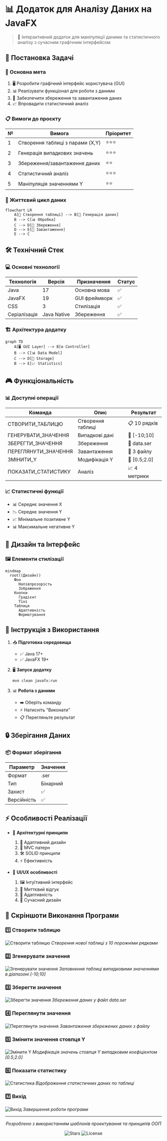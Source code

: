 
# 📊 Додаток для Аналізу Даних на JavaFX

> 🎯 Інтерактивний додаток для маніпуляції даними та статистичного аналізу з сучасним графічним інтерфейсом

## 📝 Постановка Задачі

### 🎯 Основна мета
1. 🖥️ Розробити графічний інтерфейс користувача (GUI)
2. 📊 Реалізувати функціонал для роботи з даними
3. 💾 Забезпечити збереження та завантаження даних
4. 📈 Впровадити статистичний аналіз

### 📋 Вимоги до проєкту
| № | Вимога | Пріоритет |
|---|---------|-----------|
| 1 | Створення таблиці з парами (X,Y) | ⭐⭐⭐ |
| 2 | Генерація випадкових значень | ⭐⭐⭐ |
| 3 | Збереження/завантаження даних | ⭐⭐ |
| 4 | Статистичний аналіз | ⭐⭐⭐ |
| 5 | Маніпуляція значеннями Y | ⭐⭐ |

### 🔄 Життєвий цикл даних
```mermaid
flowchart LR
    A[📝 Створення таблиці] --> B[🎲 Генерація даних]
    B --> C[📊 Обробка]
    C --> D[💾 Збереження]
    D --> E[📂 Завантаження]
    E --> C
```

## 🛠️ Технічний Стек

### 💻 Основні технології
| Технологія | Версія | Призначення | Статус |
|------------|---------|-------------|---------|
| Java | 17 | Основна мова | ✅ |
| JavaFX | 19 | GUI фреймворк | ✅ |
| CSS | 3 | Стилізація | ✅ |
| Серіалізація | Java Native | Збереження | ✅ |

### 🏗️ Архітектура додатку
```mermaid
graph TD
    A[🖥️ GUI Layer] --> B[⚙️ Controller]
    B --> C[📊 Data Model]
    C --> D[💾 Storage]
    B --> E[📈 Statistics]
```

## 🎮 Функціональність

### 📊 Доступні операції
| Команда | Опис | Результат |
|---------|------|-----------|
| СТВОРИТИ_ТАБЛИЦЮ | Створення таблиці | 📋 10 рядків |
| ГЕНЕРУВАТИ_ЗНАЧЕННЯ | Випадкові дані | 🎲 [-10;10] |
| ЗБЕРЕГТИ_ЗНАЧЕННЯ | Збереження | 💾 data.ser |
| ПЕРЕГЛЯНУТИ_ЗНАЧЕННЯ | Завантаження | 📂 З файлу |
| ЗМІНИТИ_Y | Модифікація Y | 🔄 [0.5;2.0] |
| ПОКАЗАТИ_СТАТИСТИКУ | Аналіз | 📈 4 метрики |

### 📈 Статистичні функції
- 📊 Середнє значення X
- 📉 Середнє значення Y
- 📈 Мінімальне позитивне Y
- 📊 Максимальне негативне Y

## 🎨 Дизайн та Інтерфейс

### 🖼️ Елементи стилізації
```mermaid
mindmap
  root((Дизайн))
    Фон
      Напівпрозорість
      Зображення
    Кнопки
      Градієнт
      Тіні
    Таблиця
      Адаптивність
      Форматування
```

## 🚀 Інструкція з Використання

1. 📥 **Підготовка середовища**
   - ✅ Java 17+
   - ✅ JavaFX 19+

2. 🖥️ **Запуск додатку**
   ```bash
   mvn clean javafx:run
   ```

3. 📊 **Робота з даними**
   - ➡️ Оберіть команду
   - ⚡ Натисніть "Виконати"
   - 📋 Перегляньте результат

## 🔒 Зберігання Даних

### 📦 Формат зберігання
| Параметр | Значення |
|----------|----------|
| Формат | .ser |
| Тип | Бінарний |
| Захист | ✅ |
| Версійність | ✅ |

## ⚡ Особливості Реалізації

- 🎯 **Архітектурні принципи**
  1. 📱 Адаптивний дизайн
  2. 🔄 MVC патерн
  3. 🛠️ SOLID принципи
  4. ⚡ Ефективність

- 🎨 **UI/UX особливості**
  1. 🖼️ Інтуїтивний інтерфейс
  2. 🎯 Миттєвий відгук
  3. 📱 Адаптивність
  4. 🎨 Сучасний дизайн

## 📸 Скріншоти Виконання Програми

### 1️⃣ Створити таблицю
![Створити таблицю](screenshots/create_table.png)
*Створення нової таблиці з 10 порожніми рядками*

### 2️⃣ Згенерувати значення
![Згенерувати значення](screenshots/generate_values.png)
*Заповнення таблиці випадковими значеннями в діапазоні [-10;10]*

### 3️⃣ Зберегти значення
![Зберегти значення](screenshots/save_values.png)
*Збереження даних у файл data.ser*

### 4️⃣ Переглянути значення
![Переглянути значення](screenshots/view_values.png)
*Завантаження збережених даних з файлу*

### 5️⃣ Змінити значення стовпця Y
![Змінити Y](screenshots/change_y.png)
*Модифікація значень стовпця Y випадковим коефіцієнтом [0.5;2.0]*

### 6️⃣ Показати статистику
![Статистика](screenshots/show_stats.png)
*Відображення статистичних даних по таблиці*

### 7️⃣ Вихід
![Вихід](screenshots/exit.png)
*Завершення роботи програми*

---

<div align="center">
  
  *Розроблено з використанням шаблонів проектування та принципів ООП*
  
  ![Stars](https://img.shields.io/badge/⭐⭐⭐⭐⭐-5%20з%205-yellow?style=flat-square)
  ![License](https://img.shields.io/badge/Ліцензія-MIT-blue?style=flat-square)
  
</div>
